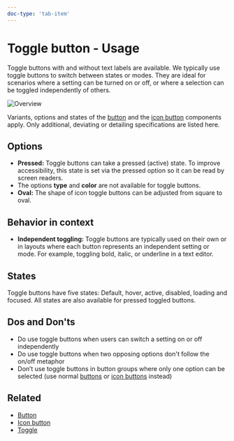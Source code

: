 ```yaml
---
doc-type: 'tab-item'
---
```

# Toggle button - Usage

Toggle buttons with and without text labels are available. We typically use toggle buttons to switch between states or modes. They are ideal for scenarios where a setting can be turned on or off, or where a selection can be toggled independently of others.

![Overview](https://www.figma.com/design/wEptRgAezDU1z80Cn3eZ0o/iX-Pattern-Illustrations?type=design&node-id=1480-33046&mode=design&t=iUJlfIvOwhKY3qk9-4)

Variants, options and states of the [button](../button/index.mdx) and the [icon button](../icon-button/index.mdx) components apply. Only additional, deviating or detailing specifications are listed here.

## Options

- **Pressed:** Toggle buttons can take a pressed (active) state. To improve accessibility, this state is set via the pressed option so it can be read by screen readers.
- The options **type** and **color** are not available for toggle buttons.
- **Oval:** The shape of icon toggle buttons can be adjusted from square to oval.

## Behavior in context

- **Independent toggling:** Toggle buttons are typically used on their own or in layouts where each button represents an independent setting or mode. For example, toggling bold, italic, or underline in a text editor.

## States

Toggle buttons have five states: Default, hover, active, disabled, loading and focused. All states are also available for pressed toggled buttons.

## Dos and Don'ts

- Do use toggle buttons when users can switch a setting on or off independently
- Do use toggle buttons when two opposing options don't follow the on/off metaphor
- Don’t use toggle buttons in button groups where only one option can be selected (use normal [buttons](../button/index.mdx) or [icon buttons](../icon-button/index.mdx) instead)

## Related

- [Button](../button)
- [Icon button](../icon-button)
- [Toggle](../toggle)
<!-- - [Button group](...) -->
